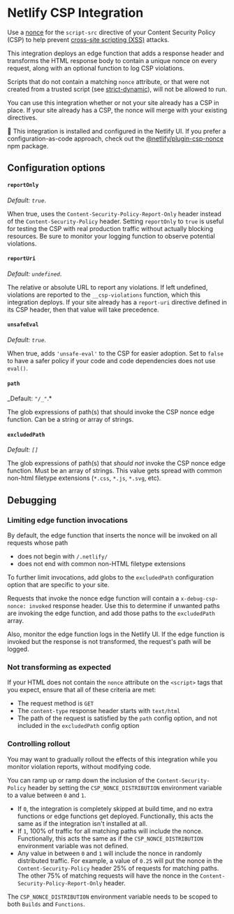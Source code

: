 # Netlify CSP Integration

Use a [nonce](https://content-security-policy.com/nonce/) for the `script-src` directive of your Content Security Policy (CSP) to help prevent [cross-site scripting (XSS)](https://developer.mozilla.org/en-US/docs/Web/Security/Types_of_attacks#cross-site_scripting_xss) attacks.

This integration deploys an edge function that adds a response header and transforms the HTML response body to contain a unique nonce on every request, along with an optional function to log CSP violations.

Scripts that do not contain a matching `nonce` attribute, or that were not created from a trusted script (see [strict-dynamic](https://content-security-policy.com/strict-dynamic/)), will not be allowed to run.

You can use this integration whether or not your site already has a CSP in place. If your site already has a CSP, the nonce will merge with your existing directives.

🧩 This integration is installed and configured in the Netlify UI. If you prefer a configuration-as-code approach, check out the [@netlify/plugin-csp-nonce](https://www.npmjs.com/package/@netlify/plugin-csp-nonce) npm package.


## Configuration options


#### `reportOnly`

_Default: `true`_.

When true, uses the `Content-Security-Policy-Report-Only` header instead of the `Content-Security-Policy` header. Setting `reportOnly` to `true` is useful for testing the CSP with real production traffic without actually blocking resources. Be sure to monitor your logging function to observe potential violations.

#### `reportUri`

_Default: `undefined`_.

The relative or absolute URL to report any violations. If left undefined, violations are reported to the `__csp-violations` function, which this integration deploys. If your site already has a `report-uri` directive defined in its CSP header, then that value will take precedence.

#### `unsafeEval`

_Default: `true`._

When true, adds `'unsafe-eval'` to the CSP for easier adoption. Set to `false` to have a safer policy if your code and code dependencies does not use `eval()`.

#### `path`

_Default: `"/_"`.\*

The glob expressions of path(s) that should invoke the CSP nonce edge function. Can be a string or array of strings.

#### `excludedPath`

_Default: `[]`_

The glob expressions of path(s) that _should not_ invoke the CSP nonce edge function. Must be an array of strings. This value gets spread with common non-html filetype extensions (`*.css`, `*.js`, `*.svg`, etc).

## Debugging

### Limiting edge function invocations

By default, the edge function that inserts the nonce will be invoked on all requests whose path

- does not begin with `/.netlify/`
- does not end with common non-HTML filetype extensions

To further limit invocations, add globs to the `excludedPath` configuration option that are specific to your site.

Requests that invoke the nonce edge function will contain a `x-debug-csp-nonce: invoked` response header. Use this to determine if unwanted paths are invoking the edge function, and add those paths to the `excludedPath` array.

Also, monitor the edge function logs in the Netlify UI. If the edge function is invoked but the response is not transformed, the request's path will be logged.

### Not transforming as expected

If your HTML does not contain the `nonce` attribute on the `<script>` tags that you expect, ensure that all of these criteria are met:

- The request method is `GET`
- The `content-type` response header starts with `text/html`
- The path of the request is satisfied by the `path` config option, and not included in the `excludedPath` config option

### Controlling rollout

You may want to gradually rollout the effects of this integration while you monitor violation reports, without modifying code.

You can ramp up or ramp down the inclusion of the `Content-Security-Policy` header by setting the `CSP_NONCE_DISTRIBUTION` environment variable to a value between `0` and `1`.

- If `0`, the integration is completely skipped at build time, and no extra functions or edge functions get deployed. Functionally, this acts the same as if the integration isn't installed at all.
- If `1`, 100% of traffic for all matching paths will include the nonce. Functionally, this acts the same as if the `CSP_NONCE_DISTRIBUTION` environment variable was not defined.
- Any value in between `0` and `1` will include the nonce in randomly distributed traffic. For example, a value of `0.25` will put the nonce in the `Content-Security-Policy` header 25% of requests for matching paths. The other 75% of matching requests will have the nonce in the `Content-Security-Policy-Report-Only` header.

The `CSP_NONCE_DISTRIBUTION` environment variable needs to be scoped to both `Builds` and `Functions`.
